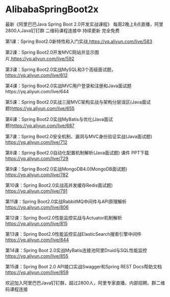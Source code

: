 # AlibabaSpringBoot2x
最新《阿里巴巴Java Spring Boot 2.0开发实战课程》 每周2晚上8点直播，阿里2800人Java钉钉群 二维码课程连接中 持续更新 完全免费

第1课：Spring Boot2.0新特性和入门实战,https://yq.aliyun.com/live/583  

第2课：Spring Boot2.0开发MVC网站并显示图片,https://yq.aliyun.com/live/592

第3课：Spring Boot2.0实战MySQL和3个高级面试题，https://yq.aliyun.com/live/612

第4课：Spring Boot2.0实战MVC用户登录和注册和Java面试题https://yq.aliyun.com/live/644

第5课：Spring Boot2.0实战三层MVC架构实战与架构分层误区(Java面试题)https://yq.aliyun.com/live/655

第6课：Spring Boot2.0实战MyBatis与优化(Java面试题)https://yq.aliyun.com/live/687

第7课：Spring Boot2.0安全机制、漏洞与MVC身份验证实战(Java面试题) https://yq.aliyun.com/live/712

第8课：Spring Boot2.0自动化配置机制解析(Java面试题) 课件 PPT下载 https://yq.aliyun.com/live/729

第9课：Spring Boot2.0实战MongoDB4.0(MongoDB面试题) https://yq.aliyun.com/live/782

第10课：Spring Boot2.0实战高并发缓存Redis面试题) https://yq.aliyun.com/live/791

第11课：Spring Boot2.0实战RabbitMQ中间件与API原理解析 https://yq.aliyun.com/live/806

第12课：Spring Boot2.0性能监控实战与Actuator机制解析 https://yq.aliyun.com/live/815

第13课：Spring Boot2.0性能监控实战ElasticSearch搜索引擎中间件 https://yq.aliyun.com/live/844

第14课：Spring Boot 2.0实战MyBatis连接池阿里Druid与SQL性能监控 https://yq.aliyun.com/live/855

第15课：Spring Boot 2.0 API接口实战Swagger和Spring REST Docs帮助文档 https://yq.aliyun.com/live/859

欢迎加入阿里巴巴Java钉钉群，超过2800人，阿里专家直播，内部招聘。群二维码课程连接

